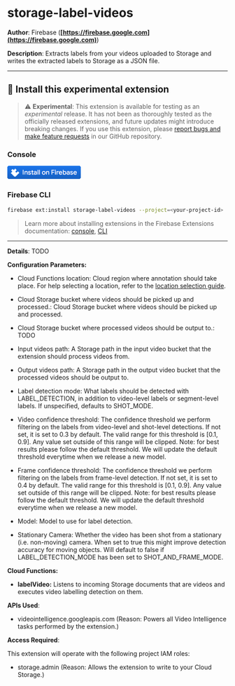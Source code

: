# storage-label-videos

**Author**: Firebase (**[https://firebase.google.com](https://firebase.google.com)**)

**Description**: Extracts labels from your videos uploaded to Storage and writes the extracted labels to Storage as a JSON file.

---

## 🧩 Install this experimental extension

> ⚠️ **Experimental**: This extension is available for testing as an _experimental_ release. It has not been as thoroughly tested as the officially released extensions, and future updates might introduce breaking changes. If you use this extension, please [report bugs and make feature requests](https://github.com/firebase/experimental-extensions/issues/new/choose) in our GitHub repository.

### Console

[![Install this extension in your Firebase project](../install-extension.png?raw=true "Install this extension in your Firebase project")](https://console.firebase.google.com/project/_/extensions/install?sourceName=)

### Firebase CLI

```bash
firebase ext:install storage-label-videos --project=<your-project-id>
```

> Learn more about installing extensions in the Firebase Extensions documentation: [console](https://firebase.google.com/docs/extensions/install-extensions?platform=console), [CLI](https://firebase.google.com/docs/extensions/install-extensions?platform=cli)

---

**Details**: TODO

**Configuration Parameters:**

- Cloud Functions location: Cloud region where annotation should take place. For help selecting a location, refer to the [location selection guide](https://firebase.google.com/docs/functions/locations).

- Cloud Storage bucket where videos should be picked up and processed.: Cloud Storage bucket where videos should be picked up and processed.

- Cloud Storage bucket where processed videos should be output to.: TODO

- Input videos path: A Storage path in the input video bucket that the extension should process videos from.

- Output videos path: A Storage path in the output video bucket that the processed videos should be output to.

- Label detection mode: What labels should be detected with LABEL_DETECTION, in addition to video-level labels or segment-level labels. If unspecified, defaults to SHOT_MODE.

- Video confidence threshold: The confidence threshold we perform filtering on the labels from video-level and shot-level detections. If not set, it is set to 0.3 by default. The valid range for this threshold is [0.1, 0.9]. Any value set outside of this range will be clipped. Note: for best results please follow the default threshold. We will update the default threshold everytime when we release a new model.

- Frame confidence threshold: The confidence threshold we perform filtering on the labels from frame-level detection. If not set, it is set to 0.4 by default. The valid range for this threshold is [0.1, 0.9]. Any value set outside of this range will be clipped. Note: for best results please follow the default threshold. We will update the default threshold everytime when we release a new model.

- Model: Model to use for label detection.

- Stationary Camera: Whether the video has been shot from a stationary (i.e. non-moving) camera. When set to true this might improve detection accuracy for moving objects. Will default to false if LABEL_DETECTION_MODE has been set to SHOT_AND_FRAME_MODE.

**Cloud Functions:**

- **labelVideo:** Listens to incoming Storage documents that are videos and executes video labelling detection on them.

**APIs Used**:

- videointelligence.googleapis.com (Reason: Powers all Video Intelligence tasks performed by the extension.)

**Access Required**:

This extension will operate with the following project IAM roles:

- storage.admin (Reason: Allows the extension to write to your Cloud Storage.)


